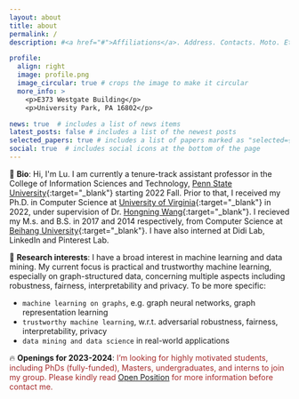 ```yaml
---
layout: about
title: about
permalink: /
description: #<a href="#">Affiliations</a>. Address. Contacts. Moto. Etc.

profile:
  align: right
  image: profile.png
  image_circular: true # crops the image to make it circular
  more_info: >
    <p>E373 Westgate Building</p>
    <p>University Park, PA 16802</p>

news: true  # includes a list of news items
latest_posts: false # includes a list of the newest posts
selected_papers: true # includes a list of papers marked as "selected={true}"
social: true  # includes social icons at the bottom of the page
---
```

:wave: **Bio**: Hi, I'm Lu. I am currently a tenure-track assistant professor in the College of Information Sciences and Technology, [Penn State University](https://ist.psu.edu/){:target="_blank"} starting 2022 Fall. Prior to that, I received my Ph.D. in Computer Science at [University of Virginia](https://engineering.virginia.edu/departments/computer-science){:target="_blank"} in 2022, under supervision of Dr. [Hongning Wang](http://www.cs.virginia.edu/~hw5x/){:target="_blank"}. I recieved my M.s. and B.S. in 2017 and 2014 respectively, from Computer Science at [Beihang University](http://scse.buaa.edu.cn/English/About/College_Introduction.htm){:target="_blank"}. I have also interned at Didi Lab, LinkedIn and Pinterest Lab.
<!--  -->


:pushpin: **Research interests**: I have a broad interest in machine learning and data mining. My current focus is practical and trustworthy machine learning, especially on graph-structured data, concerning multiple aspects including robustness, fairness, interpretability and privacy. To be more specific:
- `machine learning on graphs`, e.g. graph neural networks, graph representation learning
- `trustworthy machine learning`, w.r.t. adversarial robustness, fairness, interpretability, privacy
- `data mining and data science` in real-world applications
<!--  -->

:fire: **Openings for 2023-2024**: <span style="color:brown"> I’m looking for highly motivated students, including PhDs (fully-funded), Masters, undergraduates, and interns to join my group. Please kindly read [Open Position](/position) for more information before contact me. </span>
<!--  We have multiple [open positions](/position) -->

